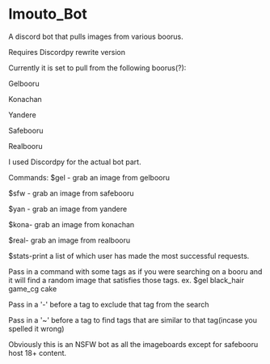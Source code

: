 # Imouto_Bot
A discord bot that pulls images from various boorus.

Requires Discordpy rewrite version

Currently it is set to pull from the following boorus(?):

Gelbooru

Konachan

Yandere

Safebooru

Realbooru


I used Discordpy for the actual bot part.


Commands:
$gel - grab an image from gelbooru

$sfw - grab an image from safebooru

$yan - grab an image from yandere

$kona- grab an image from konachan

$real- grab an image from realbooru

$stats-print a list of which user has made the most successful requests.

Pass in a command with some tags as if you were searching on a booru and it will find a random image that satisfies those tags.
ex.
$gel black_hair game_cg cake

Pass in a '-' before a tag to exclude that tag from the search

Pass in a '~' before a tag to find tags that are similar to that tag(incase you spelled it wrong)


Obviously this is an NSFW bot as all the imageboards except for safebooru host 18+ content.
